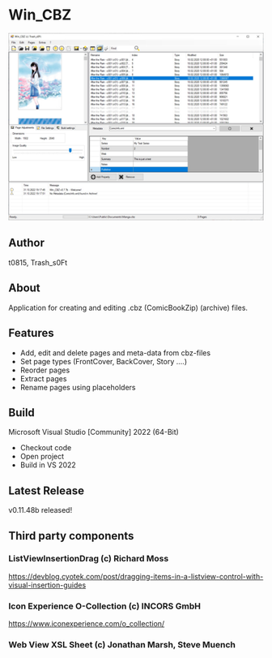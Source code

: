 # Win_CBZ

![Screenshot](/meta/Screenshot.jpg)

## Author

t0815, Trash_s0Ft

## About

Application for creating and editing .cbz (ComicBookZip)
(archive) files.

## Features

- Add, edit and delete pages and meta-data from cbz-files
- Set page types (FrontCover, BackCover, Story ....)
- Reorder pages
- Extract pages
- Rename pages using placeholders

## Build

Microsoft Visual Studio [Community] 2022 (64-Bit) 

- Checkout code
- Open project
- Build in VS 2022

## Latest Release

v0.11.48b released!

## Third party components

### ListViewInsertionDrag (c) Richard Moss

https://devblog.cyotek.com/post/dragging-items-in-a-listview-control-with-visual-insertion-guides


### Icon Experience O-Collection (c) INCORS GmbH

https://www.iconexperience.com/o_collection/


### Web View XSL Sheet (c) Jonathan Marsh, Steve Muench
